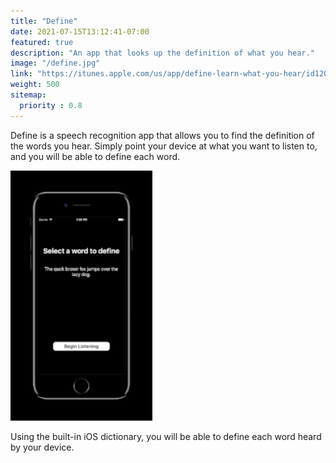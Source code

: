 ```yaml
---
title: "Define"
date: 2021-07-15T13:12:41-07:00
featured: true
description: "An app that looks up the definition of what you hear."
image: "/define.jpg"
link: "https://itunes.apple.com/us/app/define-learn-what-you-hear/id1203009013?mt=8"
weight: 500
sitemap:
  priority : 0.8
---
```


Define is a speech recognition app that allows you to find the definition of the words you hear.
Simply point your device at what you want to listen to, and you will be able to define each word.

![Define screenshot](/WordsScreenshot-iPhone7.png)

Using the built-in iOS dictionary, you will be able to define each word heard by your device.
